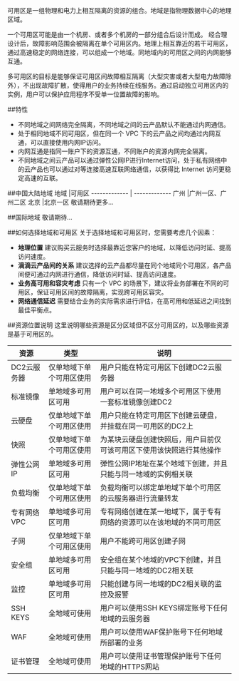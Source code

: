可用区是一组物理和电力上相互隔离的资源的组合。地域是指物理数据中心的地理区域。

一个可用区可能是由一个机房、或者多个机房的一部分组合后设计而成。 经合理设计后，故障影响范围会被隔离在单个可用区内。地理上相互靠近的若干可用区，通过高速稳定的网络连接，可以组成一个地域。同地域内的可用区之间的内网能够互通。

多可用区的目标是能够保证可用区间故障相互隔离（大型灾害或者大型电力故障除外），不出现故障扩散，使得用户的业务持续在线服务。通过启动独立可用区内的实例，用户可以保护应用程序不受单一位置故障的影响。

##特性
- 不同地域之间网络完全隔离，不同地域之间的云产品默认不能通过内网通信。
- 处于相同地域不同可用区，但在同一个 VPC 下的云产品之间均通过内网互通，可以直接使用内网IP访问。
- 内网互通是指同一账户下的资源互通，不同账户的资源内网完全隔离。
- 不同地域之间云产品可以通过弹性公网IP进行Internet访问，处于私有网络中的云产品也可以通过对等连接高速互联网络通信，以获得比 Internet 访问更稳定高速的互联。

##中国大陆地域
地域	|可用区
------------- | -------------
广州	|广州一区、广州二区
北京	|北京一区
敬请期待更多...

##国际地域
敬请期待...

##如何选择地域和可用区
关于选择地域和可用区时，您需要考虑几个因素：
- **地理位置**
建议购买云服务时选择最靠近您客户的地域，以降低访问时延、提高访问速度。
- **滴滴云产品间的关系**
建议选择的云产品都尽量在同个地域同个可用区，各产品间便可通过内网进行通信，降低访问时延、提高访问速度。
- **业务高可用和容灾考虑**
只有一个 VPC 的场景下，建议将业务部署在不同的可用区，保证可用区间的故障隔离，实现跨可用区容灾。
- **网络通信延迟**
需要结合业务的实际需求进行评估，在高可用和低延迟之间找到最佳平衡点。

##资源位置说明
这里说明哪些资源是区分区域但不区分可用区的，以及哪些资源是基于可用区的。

资源|类型	|说明
------------- | -------------|------------- | 
DC2云服务器|仅单地域下单个可用区使用|用户只能在特定可用区下创建DC2云服务器
标准镜像|单地域多可用区可用|用户可以在同一地域多个可用区下使用一套标准镜像创建DC2
云硬盘|仅单地域下单个可用区使用|用户只能在特定可用区下创建云硬盘，并挂载在同一可用区的DC2上
快照	|仅单地域下单个可用区使用|	为某块云硬盘创建快照后，用户目前仅可该可用区下使用该快照进行其他操作
弹性公网IP	|单地域多可用区可用	|弹性公网IP地址在某个地域下创建，并且只能与同一地域的实例相关联
负载均衡|	仅单地域下单个可用区使用|	负载均衡可以绑定单地域下单个可用区的云服务器进行流量转发
专有网络VPC	|单地域多可用区可用	|专有网络创建在某一地域下，属于专有网络的资源可以在该地域的不同可用区
子网	|仅单地域下单个可用区使用|	用户不能跨可用区创建子网
安全组|	单地域多可用区可用|	安全组在某个地域的VPC下创建，并且只能与同一地域的DC2相关联
监控	|单地域多可用区可用	|只能创建与同一地域的DC2相关联的监控及报警
SSH KEYS|	全地域可使用|	用户可以使用SSH KEYS绑定账号下任何地域的云服务器
WAF	|全地域可使用|	用户可以使用WAF保护账号下任何地域所部署的业务
证书管理	|全地域可使用|	用户可以使用证书管理保护账号下任何地域的HTTPS网站

